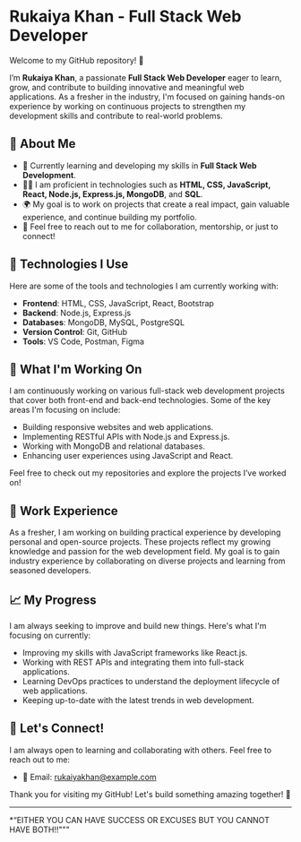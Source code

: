 # Rukaiya Khan - Full Stack Web Developer

Welcome to my GitHub repository! 👋

I’m **Rukaiya Khan**, a passionate **Full Stack Web Developer** eager to learn, grow, and contribute to building innovative and meaningful web applications. As a fresher in the industry, I'm focused on gaining hands-on experience by working on continuous projects to strengthen my development skills and contribute to real-world problems.

## 🚀 About Me

- 🌱 Currently learning and developing my skills in **Full Stack Web Development**.
- 👨‍💻 I am proficient in technologies such as **HTML, CSS, JavaScript, React, Node.js, Express.js, MongoDB**, and **SQL**.
- 🌍 My goal is to work on projects that create a real impact, gain valuable experience, and continue building my portfolio.
- 💬 Feel free to reach out to me for collaboration, mentorship, or just to connect!

## 🔧 Technologies I Use

Here are some of the tools and technologies I am currently working with:

- **Frontend**: HTML, CSS, JavaScript, React, Bootstrap
- **Backend**: Node.js, Express.js
- **Databases**: MongoDB, MySQL, PostgreSQL
- **Version Control**: Git, GitHub
- **Tools**: VS Code, Postman, Figma

## 🌱 What I'm Working On

I am continuously working on various full-stack web development projects that cover both front-end and back-end technologies. Some of the key areas I'm focusing on include:

- Building responsive websites and web applications.
- Implementing RESTful APIs with Node.js and Express.js.
- Working with MongoDB and relational databases.
- Enhancing user experiences using JavaScript and React.

Feel free to check out my repositories and explore the projects I’ve worked on!

## 💼 Work Experience

As a fresher, I am working on building practical experience by developing personal and open-source projects. These projects reflect my growing knowledge and passion for the web development field. My goal is to gain industry experience by collaborating on diverse projects and learning from seasoned developers.

## 📈 My Progress

I am always seeking to improve and build new things. Here's what I'm focusing on currently:

- Improving my skills with JavaScript frameworks like React.js.
- Working with REST APIs and integrating them into full-stack applications.
- Learning DevOps practices to understand the deployment lifecycle of web applications.
- Keeping up-to-date with the latest trends in web development.

## 📢 Let's Connect!

I am always open to learning and collaborating with others. Feel free to reach out to me:

- 📧 Email: rukaiyakhan@example.com

Thank you for visiting my GitHub! Let's build something amazing together! 🚀

---

*“EITHER YOU CAN HAVE SUCCESS OR EXCUSES BUT YOU CANNOT HAVE BOTH!!"""

